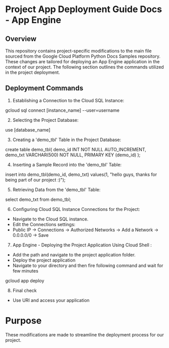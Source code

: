 # Project App Deployment Guide Docs - App Engine 

## Overview

This repository contains project-specific modifications to the main file sourced from the Google Cloud Platform Python Docs Samples repository. These changes are tailored for deploying an App Engine application in the context of our project. The following section outlines the commands utilized in the project deployment.

##  Deployment Commands 

1. Establishing a Connection to the Cloud SQL Instance:

gcloud sql connect [instance_name] --user=username

2. Selecting the Project Database:

use [database_name]

3. Creating a 'demo_tbl' Table in the Project Database:

create table demo_tbl(
   demo_id INT NOT NULL AUTO_INCREMENT,
   demo_txt VARCHAR(500) NOT NULL,
   PRIMARY KEY (demo_id)
);

4. Inserting a Sample Record into the 'demo_tbl' Table:

insert into demo_tbl(demo_id, demo_txt) values(1, "hello guys, thanks for being part of our project :)");

5. Retrieving Data from the 'demo_tbl' Table:

select demo_txt from demo_tbl;

6. Configuring Cloud SQL Instance Connections for the Project:

- Navigate to the Cloud SQL instance.
- Edit the Connections settings:
- Public IP -> Connections -> Authorized Networks -> Add a Network -> 0.0.0.0/0 -> Save

7. App Engine - Deploying the Project Application Using Cloud Shell :

- Add the path and navigate to the project application folder.
- Deploy the project application
- Navigate to your directory and then fire following command and wait for few minutes

gcloud app deploy

8. Final check

- Use URI and access your application

# Purpose

These modifications are made to streamline the deployment process for our project. 



   




